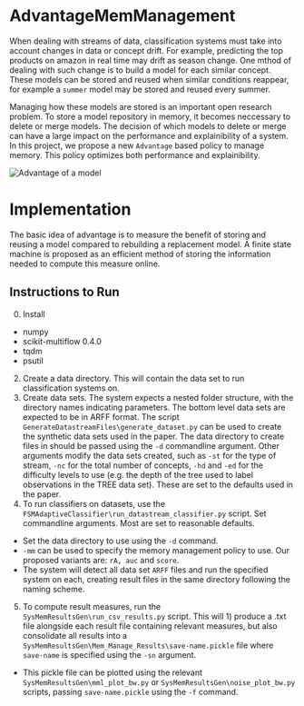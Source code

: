 # AdvantageMemManagement
When dealing with streams of data, classification systems must take into account changes in data or concept drift. For example, predicting the top products on amazon in real time may drift as season change. One mthod of dealing with such change is to build a model for each similar concept. These models can be stored and reused when similar conditions reappear, for example a `summer` model may be stored and reused every summer. 

Managing how these models are stored is an important open research problem. To store a model repository in memory, it becomes neccessary to delete or merge models. The decision of which models to delete or merge can have a large impact on the performance and explainibility of a system. In this project, we propose a new `Advantage` based policy to manage memory. This policy optimizes both performance and explainibility.

![Advantage of a model](https://github.com/BenHals/AdvantageMemManagement/raw/master/fig-1.png)
# Implementation

The basic idea of advantage is to measure the benefit of storing and reusing a model compared to rebuilding a replacement model.
A finite state machine is proposed as an efficient method of storing the information needed to compute this measure online.

## Instructions to Run
0. Install
- numpy
- scikit-multiflow 0.4.0
- tqdm
- psutil
2. Create a data directory. This will contain the data set to run classification systems on. 
3. Create data sets. The system expects a nested folder structure, with the directory names indicating parameters. The bottom level data sets are expected to be in ARFF format. The script `GenerateDatastreamFiles\generate_dataset.py` can be used to create the synthetic data sets used in the paper. The data directory to create files in should be passed using the `-d` commandline argument. Other arguments modify the data sets created, such as `-st` for the type of stream, `-nc` for the total number of concepts, `-hd` and `-ed` for the difficulty levels to use (e.g. the depth of the tree used to label observations in the TREE data set). These are set to the defaults used in the paper.
4. To run classifiers on datasets, use the `FSMAdaptiveClassifier\run_datastream_classifier.py` script. Set commandline arguments. Most are set to reasonable defaults. 
- Set the data directory to use using the `-d` command.
- `-mm` can be used to specify the memory management policy to use. Our proposed variants are: `rA, auc` and `score`.
- The system will detect all data set `ARFF` files and run the specified system on each, creating result files in the same directory following the naming scheme.
5. To compute result measures, run the `SysMemResultsGen\run_csv_results.py` script. This will 1) produce a .txt file alongside each result file containing relevant measures, but also consolidate all results into a `SysMemResultsGen\Mem_Manage_Results\save-name.pickle` file where `save-name` is specified using the `-sn` argument. 
- This pickle file can be plotted using the relevant `SysMemResultsGen\mml_plot_bw.py` or `SysMemResultsGen\noise_plot_bw.py` scripts, passing `save-name.pickle` using the `-f` command.

